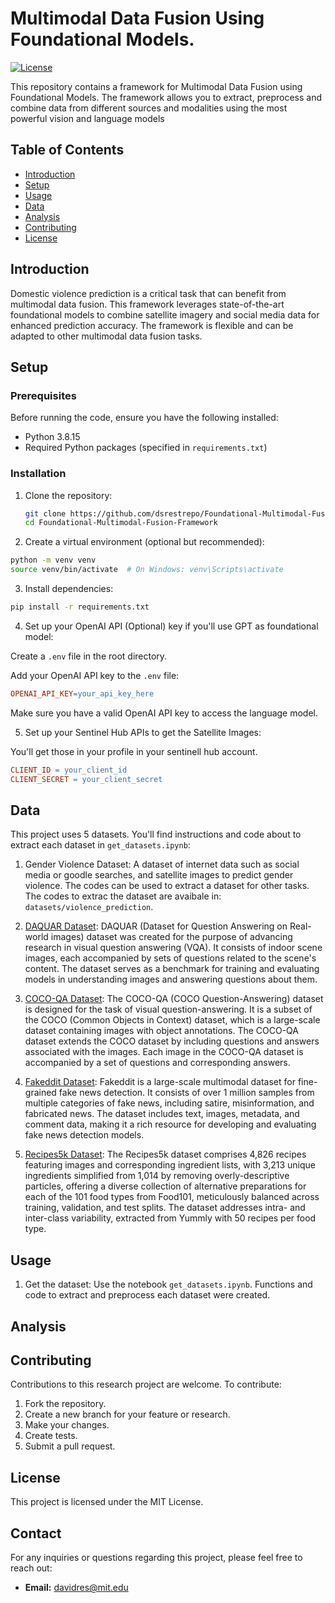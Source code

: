 # Multimodal Data Fusion Using Foundational Models.

[![License](https://img.shields.io/badge/license-MIT-blue.svg)](LICENSE)

This repository contains a framework for Multimodal Data Fusion using Foundational Models. The framework allows you to extract, preprocess and combine data from different sources and modalities using the most powerful vision and language models

## Table of Contents

- [Introduction](#introduction)
- [Setup](#setup)
- [Usage](#usage)
- [Data](#data)
- [Analysis](#analysis)
- [Contributing](#contributing)
- [License](#license)

## Introduction

Domestic violence prediction is a critical task that can benefit from multimodal data fusion. This framework leverages state-of-the-art foundational models to combine satellite imagery and social media data for enhanced prediction accuracy. The framework is flexible and can be adapted to other multimodal data fusion tasks.

## Setup

### Prerequisites

Before running the code, ensure you have the following installed:

- Python 3.8.15
- Required Python packages (specified in `requirements.txt`)

### Installation

1. Clone the repository:

   ```bash
   git clone https://github.com/dsrestrepo/Foundational-Multimodal-Fusion-Framework.git
   cd Foundational-Multimodal-Fusion-Framework
    ```


2. Create a virtual environment (optional but recommended):

```bash
python -m venv venv
source venv/bin/activate  # On Windows: venv\Scripts\activate
```

3. Install dependencies:

```bash
pip install -r requirements.txt
```

4. Set up your OpenAI API (Optional) key if you'll use GPT as foundational model:

Create a `.env` file in the root directory.

Add your OpenAI API key to the `.env` file:

```makefile
OPENAI_API_KEY=your_api_key_here
```
Make sure you have a valid OpenAI API key to access the language model.

5. Set up your Sentinel Hub APIs to get the Satellite Images:

You'll get those in your profile in your sentinell hub account.

```makefile
CLIENT_ID = your_client_id
CLIENT_SECRET = your_client_secret
```


## Data

This project uses 5 datasets. You'll find instructions and code about to extract each dataset in `get_datasets.ipynb`:

1. Gender Violence Dataset: A dataset of internet data such as social media or goodle searches, and satellite images to predict gender violence. The codes can be used to extract a dataset for other tasks. The codes to extrac the dataset are avaibale in: `datasets/violence_prediction`.

2. [DAQUAR Dataset](https://www.mpi-inf.mpg.de/departments/computer-vision-and-machine-learning/research/vision-and-language/visual-turing-challenge#c7057): DAQUAR (Dataset for Question Answering on Real-world images) dataset was created for the purpose of advancing research in visual question answering (VQA). It consists of indoor scene images, each accompanied by sets of questions related to the scene's content. The dataset serves as a benchmark for training and evaluating models in understanding images and answering questions about them.

3. [COCO-QA Dataset](https://www.cs.toronto.edu/~mren/research/imageqa/data/cocoqa/): The COCO-QA (COCO Question-Answering) dataset is designed for the task of visual question-answering. It is a subset of the COCO (Common Objects in Context) dataset, which is a large-scale dataset containing images with object annotations. The COCO-QA dataset extends the COCO dataset by including questions and answers associated with the images. Each image in the COCO-QA dataset is accompanied by a set of questions and corresponding answers.

4. [Fakeddit Dataset](https://fakeddit.netlify.app/): Fakeddit is a large-scale multimodal dataset for fine-grained fake news detection. It consists of over 1 million samples from multiple categories of fake news, including satire, misinformation, and fabricated news. The dataset includes text, images, metadata, and comment data, making it a rich resource for developing and evaluating fake news detection models.

5. [Recipes5k Dataset](http://www.ub.edu/cvub/recipes5k/): The Recipes5k dataset comprises 4,826 recipes featuring images and corresponding ingredient lists, with 3,213 unique ingredients simplified from 1,014 by removing overly-descriptive particles, offering a diverse collection of alternative preparations for each of the 101 food types from Food101, meticulously balanced across training, validation, and test splits. The dataset addresses intra- and inter-class variability, extracted from Yummly with 50 recipes per food type.

## Usage

1. Get the dataset: Use the notebook `get_datasets.ipynb`. Functions and code to extract and preprocess each dataset were created.



## Analysis


## Contributing
Contributions to this research project are welcome. To contribute:

1. Fork the repository.
2. Create a new branch for your feature or research.
3. Make your changes.
4. Create tests.
5. Submit a pull request.


## License
This project is licensed under the MIT License.


## Contact

For any inquiries or questions regarding this project, please feel free to reach out:

- **Email:** davidres@mit.edu
